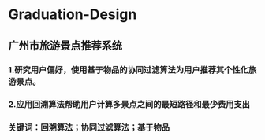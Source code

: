 # Graduation-Design
## 广州市旅游景点推荐系统
### 1.研究用户偏好，使用基于物品的协同过滤算法为用户推荐其个性化旅游景点。
### 2.应用回溯算法帮助用户计算多景点之间的最短路径和最少费用支出
### 关键词：回溯算法；协同过滤算法；基于物品
